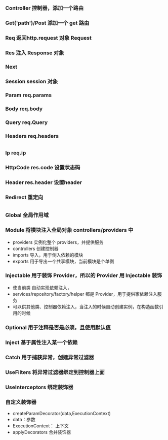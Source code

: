 ### Controller  控制器，添加一个路由
### Get('path')/Post 添加一个 get 路由
### Req  返回http.request 对象 Request
### Res  注入 Response 对象
### Next
### Session  session 对象
### Param    req.params
### Body     req.body
### Query    req.Query
### Headers  req.headers
######
### Ip       req.ip
### HttpCode res.code 设置状态码
### Header   res.header 设置header
### Redirect 重定向


######
### Global     全局作用域
### Module     将模块注入全局对象 controllers/providers 中
+ providers    实例化整个 providers，并提供服务
+ controllers  创建控制器
+ imports      导入，用于倒入依赖的模块
+ exports      用于导出一个共享模块，当前模块是个单例
### Injectable  用于装饰 Provider，所以的 Provider 用 Injectable 装饰
+ 使当前类 自动实现依赖注入，
+ services/repository/factory/helper 都是 Provider，用于提供家依赖注入服务
+ 可以供其他类、控制器依赖注入，当注入的时候自动创建实例，在构造函数引用的时候
### Optional    用于注释是否是必须，且使用默认值
### Inject      基于属性注入某一个依赖

#####
### Catch  用于捕获异常，创建异常过滤器
### UseFilters  将异常过滤器绑定到控制器上面
### UseInterceptors 绑定装饰器


### 自定义装饰器
+ createParamDecorator(data,ExecutionContext)
+ data：参数
+ ExecutionContext： 上下文
+ applyDecorators 合并装饰器












